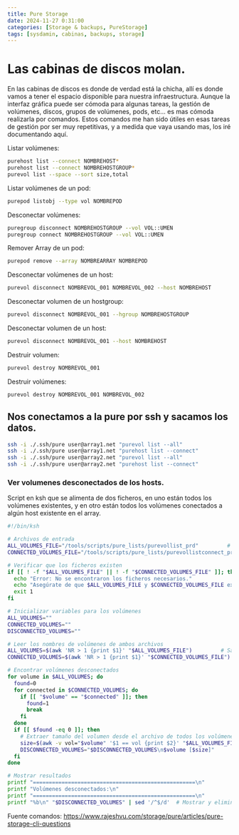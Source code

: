 ```yaml
---
title: Pure Storage
date: 2024-11-27 0:31:00
categories: [Storage & backups, PureStorage]
tags: [sysdamin, cabinas, backups, storage]
---
```

# Las cabinas de discos molan.
En las cabinas de discos es donde de verdad está la chicha, allí es donde vamos a tener el espacio disponible para nuestra infraestructura.
Aunque la interfaz gráfica puede ser cómoda para algunas tareas, la gestión de volúmenes, discos, grupos de volúmenes, pods, etc... es mas cómoda realizarla por comandos.
Estos comandos me han sido útiles en esas tareas de gestión por ser muy repetitivas, y a medida que vaya usando mas, los iré documentando aquí.

Listar volúmenes:
```bash
purehost list --connect NOMBREHOST*
purehost list --connect NOMBREHOSTGROUP*
purevol list --space --sort size,total
```
Listar volúmenes de un pod:
```bash
purepod listobj --type vol NOMBREPOD
```
Desconectar volúmenes:
```bash
puregroup disconnect NOMBREHOSTGROUP --vol VOL::UMEN
puregroup connect NOMBREHOSTGROUP --vol VOL::UMEN
```
Remover Array de un pod:
```bash
purepod remove --array NOMBREARRAY NOMBREPOD
```
Desconectar volúmenes de un host:
```bash
purevol disconnect NOMBREVOL_001 NOMBREVOL_002 --host NOMBREHOST
```
Desconectar volumen de un hostgroup:
```bash
purevol disconnect NOMBREVOL_001 --hgroup NOMBREHOSTGROUP
```
Desconectar volumen de un host:
```bash
purevol disconnect NOMBREVOL_001 --host NOMBREHOST
```
Destruir volumen:
```bash
purevol destroy NOMBREVOL_001
```
Destruir volúmenes:
```bash
purevol destroy NOMBREVOL_001 NOMBREVOL_002
```
## Nos conectamos a la pure por ssh y sacamos los datos.
```bash
ssh -i ./.ssh/pure user@array1.net "purevol list --all"
ssh -i ./.ssh/pure user@array1.net "purehost list --connect"
ssh -i ./.ssh/pure user@array2.net "purevol list --all"
ssh -i ./.ssh/pure user@array2.net "purehost list --connect"
```


### Ver volumenes desconectados de los hosts.

Script en ksh que se alimenta de dos ficheros, en uno están todos los volúmenes existentes, y en otro están todos los volúmenes conectados a algún host existente en el array.


```bash
#!/bin/ksh

# Archivos de entrada
ALL_VOLUMES_FILE="/tools/scripts/pure_lists/purevollist_prd"         # Lista de todos los volúmenes
CONNECTED_VOLUMES_FILE="/tools/scripts/pure_lists/purevollistconnect_prd"  # Lista de volúmenes conectados

# Verificar que los ficheros existen
if [[ ! -f "$ALL_VOLUMES_FILE" || ! -f "$CONNECTED_VOLUMES_FILE" ]]; then
  echo "Error: No se encontraron los ficheros necesarios."
  echo "Asegúrate de que $ALL_VOLUMES_FILE y $CONNECTED_VOLUMES_FILE existan."
  exit 1
fi

# Inicializar variables para los volúmenes
ALL_VOLUMES=""
CONNECTED_VOLUMES=""
DISCONNECTED_VOLUMES=""

# Leer los nombres de volúmenes de ambos archivos
ALL_VOLUMES=$(awk 'NR > 1 {print $1}' "$ALL_VOLUMES_FILE")         # Saltar encabezado y obtener la columna Name
CONNECTED_VOLUMES=$(awk 'NR > 1 {print $1}' "$CONNECTED_VOLUMES_FILE") # Saltar encabezado y obtener la columna Name

# Encontrar volúmenes desconectados
for volume in $ALL_VOLUMES; do
  found=0
  for connected in $CONNECTED_VOLUMES; do
    if [[ "$volume" == "$connected" ]]; then
      found=1
      break
    fi
  done
  if [[ $found -eq 0 ]]; then
    # Extraer tamaño del volumen desde el archivo de todos los volúmenes
    size=$(awk -v vol="$volume" '$1 == vol {print $2}' "$ALL_VOLUMES_FILE")
    DISCONNECTED_VOLUMES="$DISCONNECTED_VOLUMES\n$volume [$size]"
  fi
done

# Mostrar resultados
printf "===================================================\n"
printf "Volúmenes desconectados:\n"
printf "===================================================\n"
printf "%b\n" "$DISCONNECTED_VOLUMES" | sed '/^$/d'  # Mostrar y eliminar líneas vacías

```

Fuente comandos: https://www.rajeshvu.com/storage/pure/articles/pure-storage-cli-questions
